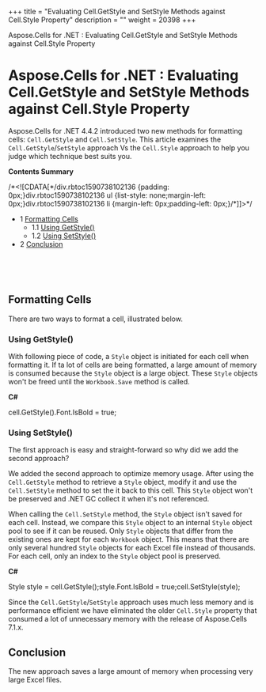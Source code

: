 +++
title = "Evaluating Cell.GetStyle and SetStyle Methods against Cell.Style Property" 
description = "" 
weight = 20398 
+++

Aspose.Cells for .NET : Evaluating Cell.GetStyle and SetStyle Methods against Cell.Style Property  

# Aspose.Cells for .NET : Evaluating Cell.GetStyle and SetStyle Methods against Cell.Style Property


Aspose.Cells for .NET 4.4.2 introduced two new methods for formatting cells: `Cell.GetStyle` and `Cell.SetStyle`. This article examines the `Cell.GetStyle`/`SetStyle` approach Vs the `Cell.Style` approach to help you judge which technique best suits you.

**Contents Summary**

/\*<!\[CDATA\[\*/div.rbtoc1590738102136 {padding: 0px;}div.rbtoc1590738102136 ul {list-style: none;margin-left: 0px;}div.rbtoc1590738102136 li {margin-left: 0px;padding-left: 0px;}/\*\]\]>\*/

*   1 [Formatting Cells](#EvaluatingCell.GetStyleandSetStyleMethodsagainstCell.StyleProperty-FormattingCells)
    *   1.1 [Using GetStyle()](#EvaluatingCell.GetStyleandSetStyleMethodsagainstCell.StyleProperty-UsingGetStyle())
    *   1.2 [Using SetStyle()](#EvaluatingCell.GetStyleandSetStyleMethodsagainstCell.StyleProperty-UsingSetStyle())
*   2 [Conclusion](#EvaluatingCell.GetStyleandSetStyleMethodsagainstCell.StyleProperty-Conclusion)

 

 

## Formatting Cells

There are two ways to format a cell, illustrated below.

### Using GetStyle()

With following piece of code, a `Style` object is initiated for each cell when formatting it. If ta lot of cells are being formatted, a large amount of memory is consumed because the `Style` object is a large object. These `Style` objects won't be freed until the `Workbook.Save` method is called.

**C#**

cell.GetStyle().Font.IsBold = true; 

### Using SetStyle()

The first approach is easy and straight-forward so why did we add the second approach?

We added the second approach to optimize memory usage. After using the `Cell.GetStyle` method to retrieve a `Style` object, modify it and use the `Cell.SetStyle` method to set the it back to this cell. This `Style` object won't be preserved and .NET GC collect it when it's not referenced.

When calling the `Cell.SetStyle` method, the `Style` object isn't saved for each cell. Instead, we compare this `Style` object to an internal `Style` object pool to see if it can be reused. Only `Style` objects that differ from the existing ones are kept for each `Workbook` object. This means that there are only several hundred `Style` objects for each Excel file instead of thousands. For each cell, only an index to the `Style` object pool is preserved.

**C#**

Style style = cell.GetStyle();style.Font.IsBold = true;cell.SetStyle(style); 

Since the `Cell.GetStyle`/`SetStyle` approach uses much less memory and is performance efficient we have eliminated the older `Cell.Style` property that consumed a lot of unnecessary memory with the release of Aspose.Cells 7.1.x.

## Conclusion

The new approach saves a large amount of memory when processing very large Excel files.

